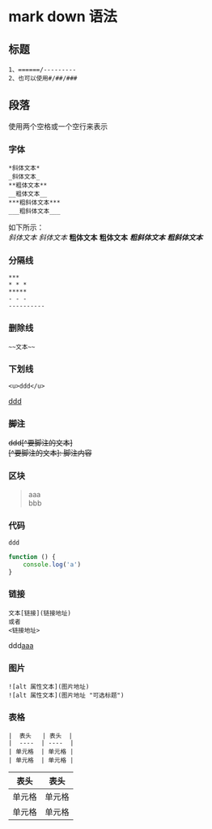 # mark down 语法

## 标题
    1、======/---------
    2、也可以使用#/##/###

## 段落
使用两个空格或一个空行来表示

### 字体
    *斜体文本*
    _斜体文本_
    **粗体文本**
    __粗体文本__
    ***粗斜体文本***
    ___粗斜体文本___
如下所示：  
*斜体文本*
_斜体文本_
**粗体文本**
__粗体文本__
***粗斜体文本***
___粗斜体文本___


### 分隔线
    ***
    * * *
    *****
    - - -
    ----------

### 删除线 
    ~~文本~~

### 下划线
    <u>ddd</u>
<u>ddd</u>

### ~~脚注~~
~~ddd[^要脚注的文本]~~  
~~[^要脚注的文本]: 脚注内容~~  

### 区块
> aaa  
> bbb

### 代码
`ddd`

```javascript
function () {
    console.log('a')
}

```

### 链接
    文本[链接](链接地址)
    或者
    <链接地址>


ddd[aaa](http://www.baidu.com)

### 图片
    ![alt 属性文本](图片地址)
    ![alt 属性文本](图片地址 "可选标题")

### 表格
    |  表头   | 表头  |
    |  ----  | ----  |
    | 单元格  | 单元格 |
    | 单元格  | 单元格 |

|  表头   | 表头  |
|  ----  | ----  |
| 单元格  | 单元格 |
| 单元格  | 单元格 |